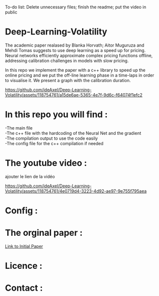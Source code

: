 To-do list: Delete unnecessary files; finish the readme; put the video in public


# Deep-Learning-Volatility


The academic paper realased by Blanka Horvath; Aitor Muguruza and Mehdi Tomas suggests to use deep learning as a speed up for pricing.
Neural networks efficiently approximate complex pricing functions offline, addressing calibration challenges in models with slow pricing. 

In this repo we implement the paper with a c++ library to speed up the online pricing and we put the off-line learning phase in a time-laps 
in order to visualise it.
We present a graph with the calibration duration. 



https://github.com/ideAxel/Deep-Learning-Volatility/assets/118754761/a15de6ae-5365-4e7f-9d6c-f64074f1efc2




# In this repo you will find : 

-The main file  
-The c++ file with the hardcoding of the Neural Net and the gradient  
-The compilation output to use the code easily   
-The config file for the c++ compilation if needed  

# The youtube video :
ajouter le lien de la vidéo 


https://github.com/ideAxel/Deep-Learning-Volatility/assets/118754761/4e0719d4-3223-4d92-ae97-9e755f795aea


# Config : 


# The orginal paper  : 

[Link to Initial Paper](https://papers.ssrn.com/sol3/papers.cfm?abstract_id=3322085)



# Licence :



# Contact : 
